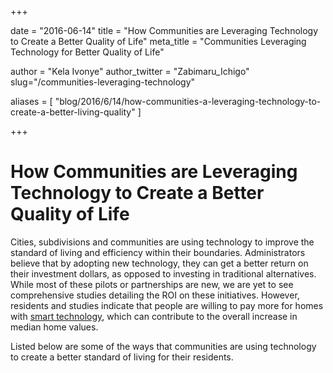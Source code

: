 +++

date = "2016-06-14"
title = "How Communities are Leveraging Technology to Create a Better Quality of Life"
meta_title = "Communities Leveraging Technology for Better Quality of Life"

author = "Kela Ivonye"
author_twitter = "Zabimaru_Ichigo"
slug="/communities-leveraging-technology"


aliases = [
 "blog/2016/6/14/how-communities-a-leveraging-technology-to-create-a-better-living-quality"
]

+++

# How Communities are Leveraging Technology to Create a Better Quality of Life

Cities, subdivisions and communities are using technology to improve the standard of living and efficiency within their boundaries. Administrators believe that by adopting new technology, they can get a better return on their investment dollars, as opposed to investing in traditional alternatives. While most of these pilots or partnerships are new, we are yet to see comprehensive studies detailing the ROI on these initiatives. However, residents and studies indicate that people are willing to pay more for homes with [smart technology](http://www.makeuseof.com/tag/installing-smart-devices-can-increase-homes-value/), which can contribute to the overall increase in median home values.

Listed below are some of the ways that communities are using technology to create a better standard of living for their residents.
